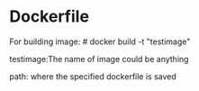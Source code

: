 # Dockerfile

For building image: # docker build -t "testimage" </path>

testimage:The name of image could be anything


path: where the specified dockerfile is saved
